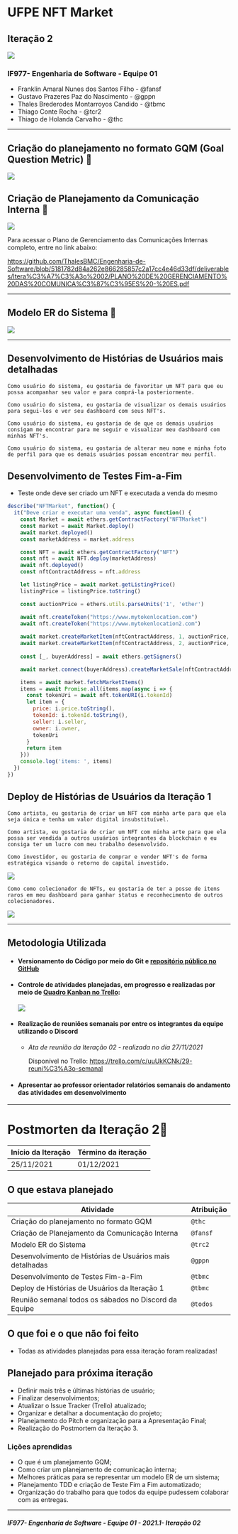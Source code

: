 # UFPE NFT Market 

## Iteração 2	

![](header.jpg)



### IF977- Engenharia de Software - Equipe 01

- Franklin Amaral Nunes dos Santos Filho - @fansf
- Gustavo Prazeres Paz do Nascimento - @gppn
- Thales Brederodes Montarroyos Candido - @tbmc
- Thiago Conte Rocha - @tcr2
- Thiago de Holanda Carvalho - @thc

------

## Criação do planejamento no formato GQM (Goal Question Metric) 📑

![](gqm.jpg)



## Criação de Planejamento da Comunicação Interna 📢

![](plano-de-gerenciamento-das-comunicacoes.png)

Para acessar o Plano de Gerenciamento das Comunicações Internas completo, entre no link abaixo:

https://github.com/ThalesBMC/Engenharia-de-Software/blob/5181782d84a262e866285857c2a17cc4e46d33df/deliverables/Itera%C3%A7%C3%A3o%2002/PLANO%20DE%20GERENCIAMENTO%20DAS%20COMUNICA%C3%87%C3%95ES%20-%20ES.pdf

------

## Modelo ER do Sistema 🔡

![](er.jpeg)

------

## Desenvolvimento de Histórias de Usuários mais detalhadas

```
Como usuário do sistema, eu gostaria de favoritar um NFT para que eu possa acompanhar seu valor e para comprá-la posteriormente.
```

```
Como usuário do sistema, eu gostaria de visualizar os demais usuários para segui-los e ver seu dashboard com seus NFT's.
```

```
Como usuário do sistema, eu gostaria de de que os demais usuários consigam me encontrar para me seguir e visualizar meu dashboard com minhas NFT's.
```

```
Como usuário do sistema, eu gostaria de alterar meu nome e minha foto de perfil para que os demais usuários possam encontrar meu perfil.
```



## Desenvolvimento de Testes  Fim-a-Fim

- Teste onde deve ser criado um NFT e executada a venda do mesmo

```javascript
describe("NFTMarket", function() {
  it("Deve criar e executar uma venda", async function() {
    const Market = await ethers.getContractFactory("NFTMarket")
    const market = await Market.deploy()
    await market.deployed()
    const marketAddress = market.address

    const NFT = await ethers.getContractFactory("NFT")
    const nft = await NFT.deploy(marketAddress)
    await nft.deployed()
    const nftContractAddress = nft.address

    let listingPrice = await market.getListingPrice()
    listingPrice = listingPrice.toString()

    const auctionPrice = ethers.utils.parseUnits('1', 'ether')

    await nft.createToken("https://www.mytokenlocation.com")
    await nft.createToken("https://www.mytokenlocation2.com")
  
    await market.createMarketItem(nftContractAddress, 1, auctionPrice, { value: listingPrice })
    await market.createMarketItem(nftContractAddress, 2, auctionPrice, { value: listingPrice })
    
    const [_, buyerAddress] = await ethers.getSigners()

    await market.connect(buyerAddress).createMarketSale(nftContractAddress, 1, { value: auctionPrice})

    items = await market.fetchMarketItems()
    items = await Promise.all(items.map(async i => {
      const tokenUri = await nft.tokenURI(i.tokenId)
      let item = {
        price: i.price.toString(),
        tokenId: i.tokenId.toString(),
        seller: i.seller,
        owner: i.owner,
        tokenUri
      }
      return item
    }))
    console.log('items: ', items)
  })
})
```



## Deploy de Histórias de Usuários da Iteração 1

```
Como artista, eu gostaria de criar um NFT com minha arte para que ela seja única e tenha um valor digital insubstituível.
```

```
Como artista, eu gostaria de criar um NFT com minha arte para que ela possa ser vendida a outros usuários integrantes da blockchain e eu consiga ter um lucro com meu trabalho desenvolvido.
```

```
Como investidor, eu gostaria de comprar e vender NFT's de forma estratégica visando o retorno do capital investido.
```

![](create.jpg)

```
Como como colecionador de NFTs, eu gostaria de ter a posse de itens raros em meu dashboard para ganhar status e reconhecimento de outros colecionadores.
```

![](dboard.jpeg)

------

## Metodologia Utilizada

- #### Versionamento do Código por meio do Git e [repositório público no GitHub](https://github.com/ThalesBMC/NFTMarketplace)

- #### Controle de atividades planejadas, em progresso e realizadas por meio de [Quadro Kanban no Trello](https://trello.com/b/JU5srUvv/quadro-kanban-projeto-es):

  ![](trello.jpg)

  

- #### Realização de reuniões semanais por entre os integrantes da equipe utilizando o Discord

  - *Ata de reunião da Iteração 02 - realizada no dia 27/11/2021*

    Disponível no Trello: https://trello.com/c/uuUkKCNk/29-reuni%C3%A3o-semanal

    

- #### Apresentar ao professor orientador relatórios semanais do andamento das atividades em desenvolvimento

------

# Postmorten da Iteração 2📜

| Início da Iteração | Término da iteração |
| ------------------ | ------------------- |
| 25/11/2021         | 01/12/2021          |

## O que estava planejado

| Atividade                                                | Atribuição |
| -------------------------------------------------------- | ---------- |
| Criação do planejamento no formato GQM                   | `@thc`     |
| Criação de Planejamento da Comunicação Interna           | `@fansf`   |
| Modelo ER do Sistema                                     | `@trc2`    |
| Desenvolvimento de Histórias de Usuários mais detalhadas | `@gppn`    |
| Desenvolvimento de Testes  Fim-a-Fim                     | `@tbmc`    |
| Deploy de Histórias de Usuários da Iteração 1            | `@tbmc`    |
| Reunião semanal todos os sábados no Discord da Equipe    | `@todos`   |

## O que foi e o que não foi feito

* Todas as atividades planejadas para essa iteração foram realizadas!

## Planejado para próxima iteração

- Definir mais três e últimas histórias de usuário;
- Finalizar desenvolvimentos;
- Atualizar o Issue Tracker (Trello) atualizado;
- Organizar e detalhar a documentação do projeto;
- Planejamento do Pitch e organização para a Apresentação Final;
- Realização do Postmortem da Iteração 3.

### Lições aprendidas

* O que é um planejamento GQM;
* Como criar um planejamento de comunicação interna;
* Melhores práticas para se representar um modelo ER de um sistema;
* Planejamento TDD e criação de Teste Fim a Fim automatizado;
* Organização do trabalho para que todos da equipe pudessem colaborar com as entregas.

------

##### *IF977- Engenharia de Software - Equipe 01 - 2021.1- Iteração 02*

